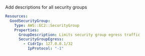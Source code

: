 
Add descriptions for all security groups

```yaml
Resources:
  GoodSecurityGroup:
    Type: AWS::EC2::SecurityGroup
    Properties:
      GroupDescription: Limits security group egress traffic
      SecurityGroupEgress:
        - CidrIp: 127.0.0.1/32
          IpProtocol: "-1"
```


